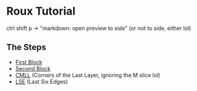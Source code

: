 # Roux Tutorial

ctrl shift p -> "markdown: open preview to side" (or not to side, either lol)

## The Steps
- [First Block](FirstBlock.md)
- [Second Block](SecondBlock.md)
- [CMLL](CMLL.md) (Corners of the Last Layer, ignoring the M slice lol)
- [LSE](LSE.md) (Last Six Edges)